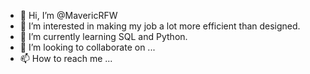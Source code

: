 - 👋 Hi, I’m @MavericRFW
- 👀 I’m interested in making my job a lot more efficient than designed.
- 🌱 I’m currently learning SQL and Python.
- 💞️ I’m looking to collaborate on ...
- 📫 How to reach me ...

<!---
MavericRFW/MavericRFW is a ✨ special ✨ repository because its `README.md` (this file) appears on your GitHub profile.
You can click the Preview link to take a look at your changes.
--->
